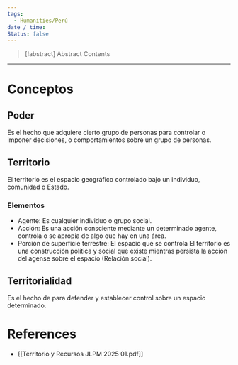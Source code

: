 ```yaml
---
tags:
  - Humanities/Perú
date / time: 
Status: false
---
```

> [!abstract] Abstract
> Contents

---
# Conceptos
## Poder
Es el hecho que adquiere cierto grupo de personas para controlar o imponer decisiones, o comportamientos sobre un grupo de personas.
## Territorio
El territorio es el espacio geográfico controlado bajo un individuo, comunidad o Estado.
### Elementos
- Agente: Es cualquier individuo o grupo social.
- Acción: Es una acción consciente mediante un determinado agente, controla o se apropia de algo que hay en una área.
- Porción de superficie terrestre: El espacio que se controla
El territorio es una construcción política y social que existe mientras persista la acción del agense sobre el espacio (Relación social).
## Territorialidad
Es el hecho de para defender y establecer control sobre un espacio determinado.
# References
- [[Territorio y Recursos JLPM 2025 01.pdf]]